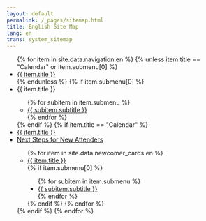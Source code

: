 ```yaml
---
layout: default
permalink: /_pages/sitemap.html
title: English Site Map
lang: en
trans: system_sitemap
---
```

<ul>
{% for item in site.data.navigation.en %}
{% unless item.title == "Calendar" or item.submenu[0] %}<li><a href="{{ item.link }}">{{ item.title }}</a></li>{% endunless %}
{% if item.submenu[0] %}<li>{{ item.title }}</li><ul>
   {% for subitem in item.submenu %}<li><a href="{{ subitem.sublink }}">{{ subitem.subtitle }}</a></li>
   {% endfor %}</ul>
{% endif %}
  {% if item.title == "Calendar" %}
     <li><a href="{{ item.link }}">{{ item.title }}</a></li>
     <li><a href="/new_attender">Next Steps for New Attenders</a></li>
     <ul>
      {% for item in site.data.newcomer_cards.en %}<li><a href="{{ item.link }}">{{ item.title }}</a></li>
         {% if item.submenu[0] %}<ul>
           {% for subitem in item.submenu %}
             <li><a href="{{ subitem.sublink }}">{{ subitem.subtitle }}</a></li>
         {% endfor %}</ul>
      {% endif %}
    {% endfor %}</ul>
  {% endif %}
{% endfor %}
